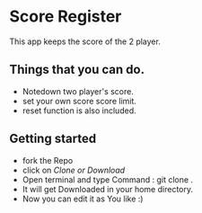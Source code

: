 # Score Register
This app keeps the score of the 2 player.
## Things that you can do.
* Notedown two player's score.
* set your own score score limit.
* reset function is also included.
## Getting started
* fork the Repo
* click on *Clone or Download*
* Open terminal and type Command : git clone <COPIED link>.
* It will get Downloaded in your home directory.
* Now you can edit it as You like :) 
